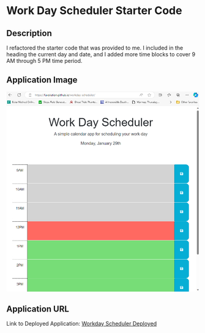 # Work Day Scheduler Starter Code

## Description
I refactored the starter code that was provided to me. I included in the heading the current day and date, and I added more time blocks to cover 9 AM through 5 PM time period.

## Application Image
![Workday Scheduler](https://github.com/Fuvolution/workday-scheduler/blob/main/Assets/workday-scheduler-image.png)

## Application URL
Link to Deployed Application: [Workday Scheduler Deployed](https://fuvolution.github.io/workday-scheduler/)